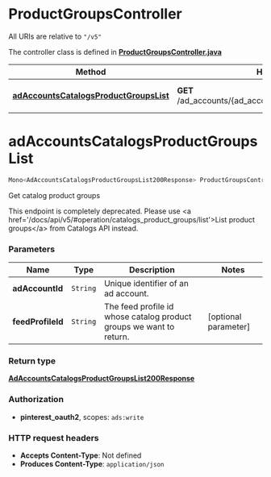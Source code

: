 # ProductGroupsController

All URIs are relative to `"/v5"`

The controller class is defined in **[ProductGroupsController.java](../../src/main/java/org/openapitools/controller/ProductGroupsController.java)**

Method | HTTP request | Description
------------- | ------------- | -------------
[**adAccountsCatalogsProductGroupsList**](#adAccountsCatalogsProductGroupsList) | **GET** /ad_accounts/{ad_account_id}/product_groups/catalogs | Get catalog product groups

<a id="adAccountsCatalogsProductGroupsList"></a>
# **adAccountsCatalogsProductGroupsList**
```java
Mono<AdAccountsCatalogsProductGroupsList200Response> ProductGroupsController.adAccountsCatalogsProductGroupsList(adAccountIdfeedProfileId)
```

Get catalog product groups

This endpoint is completely deprecated. Please use &lt;a href&#x3D;&#39;/docs/api/v5/#operation/catalogs_product_groups/list&#39;&gt;List product groups&lt;/a&gt; from Catalogs API instead.

### Parameters
Name | Type | Description  | Notes
------------- | ------------- | ------------- | -------------
**adAccountId** | `String` | Unique identifier of an ad account. |
**feedProfileId** | `String` | The feed profile id whose catalog product groups we want to return. | [optional parameter]

### Return type
[**AdAccountsCatalogsProductGroupsList200Response**](../../docs/models/AdAccountsCatalogsProductGroupsList200Response.md)

### Authorization
* **pinterest_oauth2**, scopes: `ads:write`

### HTTP request headers
 - **Accepts Content-Type**: Not defined
 - **Produces Content-Type**: `application/json`

